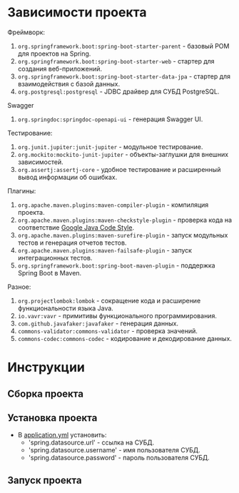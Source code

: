 # Зависимости проекта
Фреймворк:
1. `org.springframework.boot:spring-boot-starter-parent` - базовый POM для проектов на Spring.
2. `org.springframework.boot:spring-boot-starter-web` - cтартер для создания веб-приложений.
3. `org.springframework.boot:spring-boot-starter-data-jpa` - cтартер для взаимодействия с базой данных.
4. `org.postgresql:postgresql` - JDBC драйвер для СУБД PostgreSQL.

Swagger
1. `org.springdoc:springdoc-openapi-ui` - генерация Swagger UI.

Тестирование:
1. `org.junit.jupiter:junit-jupiter` - модульное тестирование.
2. `org.mockito:mockito-junit-jupiter` - объекты-заглушки для внешних зависимостей.
3. `org.assertj:assertj-core` - удобное тестирование и расширенный вывод информации об ошибках.

Плагины:
1. `org.apache.maven.plugins:maven-compiler-plugin` - компиляция проекта.
2. `org.apache.maven.plugins:maven-checkstyle-plugin` - проверка кода на соответствие [Google Java Code Style](https://google.github.io/styleguide/javaguide.html).
3. `org.apache.maven.plugins:maven-surefire-plugin` - запуск модульных тестов и генерация отчетов тестов.
4. `org.apache.maven.plugins:maven-failsafe-plugin` - запуск интеграционных тестов.
5. `org.springframework.boot:spring-boot-maven-plugin` - поддержка Spring Boot в Maven.

Разное:
1. `org.projectlombok:lombok` - сокращение кода и расширение функциональности языка Java.
2. `io.vavr:vavr` - примитивы функционального программирования.
3. `com.github.javafaker:javafaker` - генерация данных.
4. `commons-validator:commons-validator` - проверка значений.
4. `commons-codec:commons-codec` - кодирование и декодирование данных.

# Инструкции

## Сборка проекта

## Установка проекта
- В [application.yml](\src\main\resources\application.yml) установить:
  - 'spring.datasource.url' - ссылка на СУБД.
  - 'spring.datasource.username' - имя пользователя СУБД.
  - 'spring.datasource.password' - пароль пользователя СУБД.

## Запуск проекта

<!--
проверять доступность порта 8080
прописать требования на имя пользователя (User), см. Viki
<p> javadoc
на все failure прописать те два теста
описание, что id не может быть меньше нуля
написать тесты что ошибки реализуют Failure
на тесты ошибок добавить уникальность статуса
функция нахождения файлов, не прикрепленных файлов
протестить на непредвиденное разрастание списка ошибок в invalidvalues
возможно ли снова сделать имплементацию Failure на InvalidValueParam
fakeuserrepository - var usersResult = users.stream().filter(us -> us.getId().getValue() == id.getValue()).toList(); написать свой equals
тест на id = 234234ыва (public CompletableFuture<UserResponse> get(@PathVariable int id))

поискать везде 'new InvalidValues()' и обработать 
ошибки не дублировать, создавать и прокидывать наверх
файл - соответствие формата в имени и указанного формата

-->